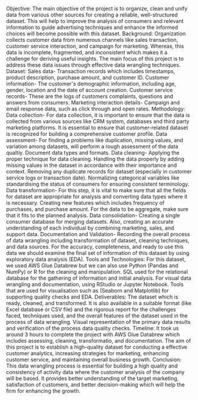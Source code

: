 Objective:
The main objective of the project is to organize, clean and unify data from various other sources for creating a reliable, well-structured dataset. This will help to improve the analysis of consumers and relevant information to guide advertising techniques and enhance the informed choices will become possible with this dataset. 
Background:
Organization collects customer data from numerous channels like sales transaction, customer service interaction, and campaign for marketing. Whereas, this data is incomplete, fragmented, and inconsistent which makes it a challenge for deriving useful insights. The main focus of this project is to address these data issues through effective data wrangling techniques.
Dataset:
Sales data- Transaction records which includes timestamps, product description, purchase amount, and customer ID.
Customer information- The customer's demographic information, including age, gender, location and the date of account creation. 
Customer service records- These are the logs of customers complaints, questions and answers from consumers.
Marketing interaction details- Campaign and email response data, such as click through and open rates. 
Methodology:
Data collection- For data collection, it is important to ensure that the data is collected from various sources like CRM system, databases and third party marketing platforms. It is essential to ensure that customer-related dataset is recognized for building a comprehensive customer profile. 
Data assessment- For finding a problems like duplication, missing values, and variation among datasets, will perform a rough assessment of the data qualtiy. Document data types and formats. 
Data cleaning- Applying the proper technique for data cleaning. Handling the data properly by adding missing values in the dataset in accordance with their importance and context. Removing any duplicate records for dataset (especially in customer service logs or transaction date). Normalizing categorical variables like standardising the status of consumers for ensuring consistent terminology.
Data transformation- For this step, it is vital to make sure that all the fields for dataset are appropriate for analysis and converting data types where it is necessary. Creating new features which includes frequency of purchases, and purchase amount. For the data to be aggregate, make sure that it fits to the planned analysis.
Data consolidation- Creating a single consumer database for merging datasets. Also, creating an accurate understanding of each individual by combining marketing, sales, and support data.
Documentation and Validation- Recording the overall process of data wrangling including transformation of dataset, cleaning techniques, and data sources. For the accuracy, completeness, and ready to use this data we should examine the final set of information of this dataset by using exploratory data analysis (EDA).
Tools and Technologies:
For this dataset, we used AWS Glue Databrew but we can also use Python (Pandas and NumPy) or R for the cleaning and manipulation. SQL used for the relational database for the gathering of information and initial analysis. For visual data wrangling and documentation, using RStudio or Jupyter Notebook. Tools that are used for visualisation such as (Seaborn and Matplotlib) for supporting quality checks and EDA. 
Deliverables:
The dataset which is ready, cleaned, and transformed. It is also available in a suitable format (like Excel database or CSV file) and the rigorous report for the challenges faced, techniques used, and the overall features of the dataset used in the process of data wrangling. Visual representation of the primary data results and verification of the process data quality checks.
Timeline:
It took us around 3 hours to complete the project with AWS Glue Databrew which includes assessing, cleaning, transformatio, and documentation. The aim of this project is to establish a high-quality dataset for conducting a effective customer analytics, increasing strategies for marketing, enhancing customer service, and maintaining overall business growth. 
Conclusion:
This data wrangling process is essential for building a high quality and consistency of activity data where the customer analysis of the company will be based. It provides better understanding of the target marketing, satisfaction of customers, and better decision-making which will help the firm for enhancing the growth. 


